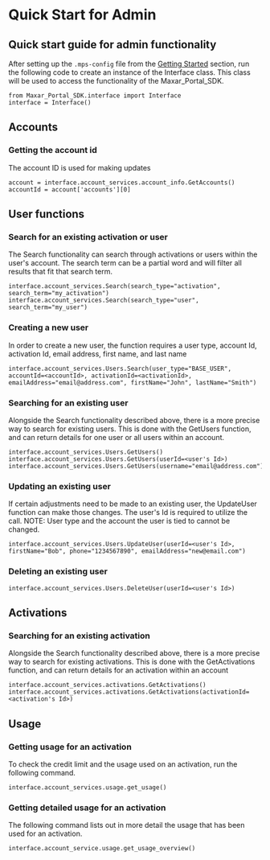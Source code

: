 # Quick Start for Admin

## Quick start guide for admin functionality

After setting up the `.mps-config` file from the [Getting Started](../index.md) section, run the following code to create an instance of the Interface class. This class will be used to access the functionality of the Maxar_Portal_SDK.

	from Maxar_Portal_SDK.interface import Interface
	interface = Interface()
	
	
## Accounts

### Getting the account id

The account ID is used for making updates 

	account = interface.account_services.account_info.GetAccounts()
	accountId = account['accounts'][0]
	
	
## User functions

### Search for an existing activation or user

The Search functionality can search through activations or users within the user's account. The search term can be a partial word and will filter all results that fit that search term.

	interface.account_services.Search(search_type="activation", search_term="my_activation")
	interface.account_services.Search(search_type="user", search_term="my_user")

### Creating a new user

In order to create a new user, the function requires a user type, account Id, activation Id, email address, first name, and last name

	interface.account_services.Users.Search(user_type="BASE_USER", accountId=<accountId>, activationId=<activationId>, emailAddress="email@address.com", firstName="John", lastName="Smith")

### Searching for an existing user

Alongside the Search functionality described above, there is a more precise way to search for existing users. This is done with the GetUsers function, and can return details for one user or all users within an account.

	interface.account_services.Users.GetUsers()
	interface.account_services.Users.GetUsers(userId=<user's Id>)
	interface.account_services.Users.GetUsers(username="email@address.com")
	
### Updating an existing user

If certain adjustments need to be made to an existing user, the UpdateUser function can make those changes. The user's Id is required to utilize the call. NOTE: User type and the account the user is tied to cannot be changed.

	interface.account_services.Users.UpdateUser(userId=<user's Id>, firstName="Bob", phone="1234567890", emailAddress="new@email.com")
	
### Deleting an existing user

	interface.account_services.Users.DeleteUser(userId=<user's Id>)


## Activations 

### Searching for an existing activation

Alongside the Search functionality described above, there is a more precise way to search for existing activations. This is done with the GetActivations function, and can return details for an activation within an account

	interface.account_services.activations.GetActivations()
	interface.account_services.activations.GetActivations(activationId=<activation's Id>)


## Usage

### Getting usage for an activation

To check the credit limit and the usage used on an activation, run the following command.

	interface.account_services.usage.get_usage()
	
### Getting detailed usage for an activation

The following command lists out in more detail the usage that has been used for an activation.

	interface.account_service.usage.get_usage_overview()
